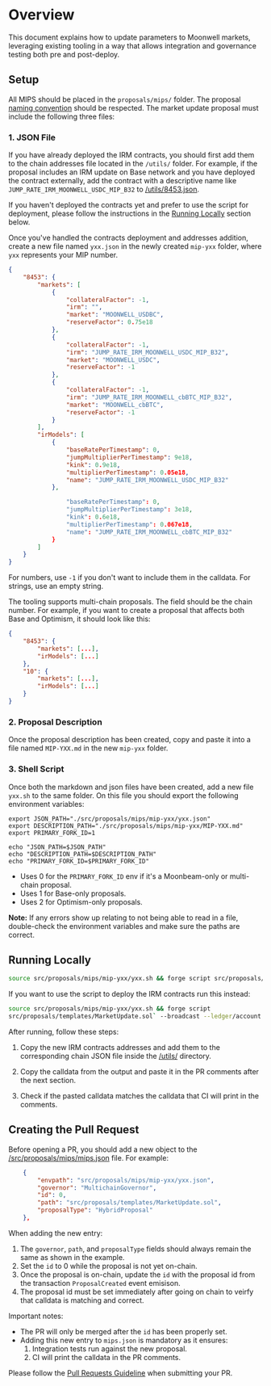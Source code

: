 # Overview

This document explains how to update parameters to Moonwell markets, leveraging
existing tooling in a way that allows integration and governance testing both
pre and post-deploy.

## Setup

All MIPS should be placed in the `proposals/mips/` folder. The proposal
[naming convention](./CONTRIBUTING.md#naming-convention) should be respected.
The market update proposal must include the following three files:

### 1. JSON File

If you have already deployed the IRM contracts, you should first add them to the
chain addresses file located in the `/utils/` folder. For example, if the
proposal includes an IRM update on Base network and you have deployed the
contract externally, add the contract with a descriptive name like
`JUMP_RATE_IRM_MOONWELL_USDC_MIP_B32` to [/utils/8453.json](/utils/8453.json).

If you haven't deployed the contracts yet and prefer to use the script for
deployment, please follow the instructions in the
[Running Locally](#running-locally) section below.

Once you've handled the contracts deployment and addresses addition, create a
new file named `yxx.json` in the newly created `mip-yxx` folder, where `yxx`
represents your MIP number.

```JSON
{
    "8453": {
        "markets": [
            {
                "collateralFactor": -1,
                "irm": "",
                "market": "MOONWELL_USDBC",
                "reserveFactor": 0.75e18
            },
            {
                "collateralFactor": -1,
                "irm": "JUMP_RATE_IRM_MOONWELL_USDC_MIP_B32",
                "market": "MOONWELL_USDC",
                "reserveFactor": -1
            },
            {
                "collateralFactor": -1,
                "irm": "JUMP_RATE_IRM_MOONWELL_cbBTC_MIP_B32",
                "market": "MOONWELL_cbBTC",
                "reserveFactor": -1
            }
        ],
        "irModels": [
            {
                "baseRatePerTimestamp": 0,
                "jumpMultiplierPerTimestamp": 9e18,
                "kink": 0.9e18,
                "multiplierPerTimestamp": 0.05e18,
                "name": "JUMP_RATE_IRM_MOONWELL_USDC_MIP_B32"
            },

                "baseRatePerTimestamp": 0,
                "jumpMultiplierPerTimestamp": 3e18,
                "kink": 0.6e18,
                "multiplierPerTimestamp": 0.067e18,
                "name": "JUMP_RATE_IRM_MOONWELL_cbBTC_MIP_B32"
            }
        ]
    }
}
```

For numbers, use `-1` if you don't want to include them in the calldata. For
strings, use an empty string.

The tooling supports multi-chain proposals. The field should be the chain
number. For example, if you want to create a proposal that affects both Base and
Optimism, it should look like this:

```JSON
{
    "8453": {
        "markets": [...],
        "irModels": [...]
    },
    "10": {
        "markets": [...],
        "irModels": [...]
    }
}
```

### 2. Proposal Description

Once the proposal description has been created, copy and paste it into a file
named `MIP-YXX.md` in the new `mip-yxx` folder.

### 3. Shell Script

Once both the markdown and json files have been created, add a new file `yxx.sh`
to the same folder. On this file you should export the following environment
variables:

```
export JSON_PATH="./src/proposals/mips/mip-yxx/yxx.json"
export DESCRIPTION_PATH="./src/proposals/mips/mip-yxx/MIP-YXX.md"
export PRIMARY_FORK_ID=1

echo "JSON_PATH=$JSON_PATH"
echo "DESCRIPTION_PATH=$DESCRIPTION_PATH"
echo "PRIMARY_FORK_ID=$PRIMARY_FORK_ID"

```

- Uses 0 for the `PRIMARY_FORK_ID` env if it's a Moonbeam-only or multi-chain
  proposal.
- Uses 1 for Base-only proposals.
- Uses 2 for Optimism-only proposals.

**Note:** If any errors show up relating to not being able to read in a file,
double-check the environment variables and make sure the paths are correct.

## Running Locally

```bash
source src/proposals/mips/mip-yxx/yxx.sh && forge script src/proposals/templates/MarketUpdate.sol`
```

If you want to use the script to deploy the IRM contracts run this instead:

```bash
source src/proposals/mips/mip-yxx/yxx.sh && forge script
src/proposals/templates/MarketUpdate.sol` --broadcast --ledger/account
```

After running, follow these steps:

1. Copy the new IRM contracts addresses and add them to the corresponding chain
   JSON file inside the [/utils/](/utils/) directory.

2. Copy the calldata from the output and paste it in the PR comments after the
   next section.

3. Check if the pasted calldata matches the calldata that CI will print in the
   comments.

## Creating the Pull Request

Before opening a PR, you should add a new object to the
[/src/proposals/mips/mips.json](/src/proposals/mips/mips.json) file. For
example:

```JSON
    {
        "envpath": "src/proposals/mips/mip-yxx/yxx.json",
        "governor": "MultichainGovernor",
        "id": 0,
        "path": "src/proposals/templates/MarketUpdate.sol",
        "proposalType": "HybridProposal"
    },
```

When adding the new entry:

1. The `governor`, `path`, and `proposalType` fields should always remain the
   same as shown in the example.
2. Set the `id` to 0 while the proposal is not yet on-chain.
3. Once the proposal is on-chain, update the `id` with the proposal id from the
   transaction `ProposalCreated` event emisison.
4. The proposal id must be set immediately after going on chain to veirfy that
   calldata is matching and correct.

Important notes:

- The PR will only be merged after the `id` has been properly set.
- Adding this new entry to `mips.json` is mandatory as it ensures:
  1. Integration tests run against the new proposal.
  2. CI will print the calldata in the PR comments.

Please follow the [Pull Requests Guideline](/docs/GUIDELINES.md#pull-requests)
when submitting your PR.
